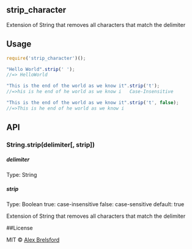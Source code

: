 ## strip_character
Extension of String that removes all characters that match the delimiter

## Usage
```js
require('strip_character')();

"Hello World".strip(' ');
//=> HelloWorld

"This is the end of the world as we know it".strip('t');
//=>his is he end of he world as we know i   Case-Insensitive

"This is the end of the world as we know it".strip('t', false);
//=>This is he end of he world as we know i
```

## API

### String.strip(delimiter[, strip])

##### delimiter
Type: String

##### strip
Type: Boolean
true: case-insensitive
false: case-sensitive
default: true

Extension of String that removes all characters that match the delimiter

##License

MIT © [Alex Brelsford](abrelsfo.github.io)
